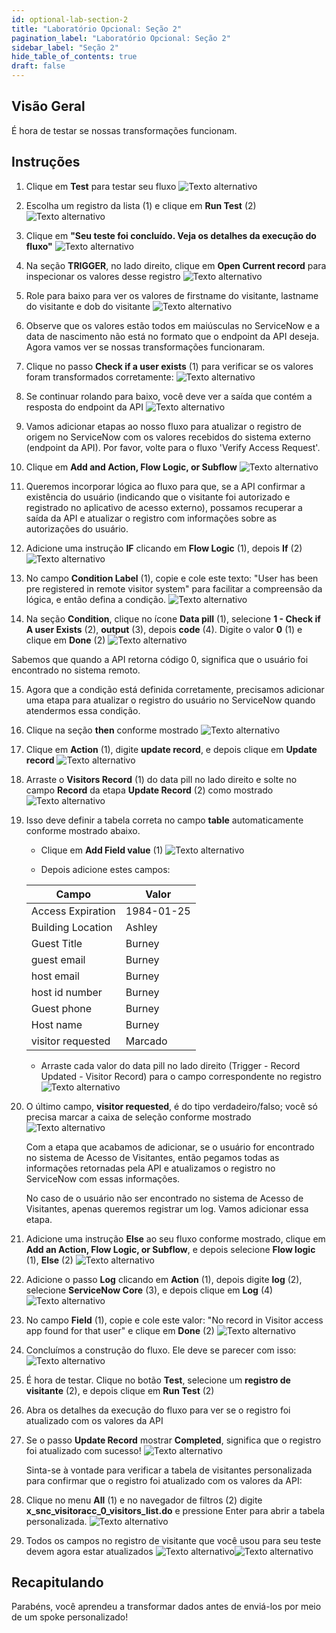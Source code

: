 ```yaml
---
id: optional-lab-section-2
title: "Laboratório Opcional: Seção 2"
pagination_label: "Laboratório Opcional: Seção 2"
sidebar_label: "Seção 2"
hide_table_of_contents: true
draft: false
---
```


## Visão Geral 

É hora de testar se nossas transformações funcionam.

## Instruções

1. Clique em **Test** para testar seu fluxo
   ![Texto alternativo](../images///2023-09-22_07-52-53.png)

2. Escolha um registro da lista (1) e clique em **Run Test** (2)
   ![Texto alternativo](../images///2023-09-22_07-57-14.png)

3. Clique em **"Seu teste foi concluído. Veja os detalhes da execução do fluxo"**
   ![Texto alternativo](../images///2023-09-22_07-58-35.png)

4. Na seção **TRIGGER**, no lado direito, clique em **Open Current record** para inspecionar os valores desse registro
   ![Texto alternativo](../images///2023-09-22_08-00-51.png)

5. Role para baixo para ver os valores de firstname do visitante, lastname do visitante e dob do visitante
   ![Texto alternativo](../images///2023-09-22_08-02-52.png)

6. Observe que os valores estão todos em maiúsculas no ServiceNow e a data de nascimento não está no formato que o endpoint da API deseja. Agora vamos ver se nossas transformações funcionaram.

7. Clique no passo **Check if a user exists** (1) para verificar se os valores foram transformados corretamente:
   ![Texto alternativo](../images///2023-10-05_08-43-30.png)

8. Se continuar rolando para baixo, você deve ver a saída que contém a resposta do endpoint da API
   ![Texto alternativo](../images///2023-09-22_08-06-38.png)

9. Vamos adicionar etapas ao nosso fluxo para atualizar o registro de origem no ServiceNow com os valores recebidos do sistema externo (endpoint da API). Por favor, volte para o fluxo 'Verify Access Request'.

10. Clique em **Add and Action, Flow Logic, or Subflow**
   ![Texto alternativo](../images///2023-09-22_08-08-30.png)

11. Queremos incorporar lógica ao fluxo para que, se a API confirmar a existência do usuário (indicando que o visitante foi autorizado e registrado no aplicativo de acesso externo), possamos recuperar a saída da API e atualizar o registro com informações sobre as autorizações do usuário.

12. Adicione uma instrução **IF** clicando em **Flow Logic** (1), depois **If** (2)
   ![Texto alternativo](../images///2023-09-22_08-15-35.png)

13. No campo **Condition Label** (1), copie e cole este texto: "User has been pre registered in remote visitor system" para facilitar a compreensão da lógica, e então defina a condição.
   ![Texto alternativo](<../images///2023-09-22_08-17-34 (2).png>)

14. Na seção **Condition**, clique no ícone **Data pill** (1), selecione **1 - Check if A user Exists** (2), **output** (3), depois **code** (4). Digite o valor **0** (1) e clique em **Done** (2)
   ![Texto alternativo](../images///2023-09-22_08-22-50.png)

   Sabemos que quando a API retorna código 0, significa que o usuário foi encontrado no sistema remoto.

15. Agora que a condição está definida corretamente, precisamos adicionar uma etapa para atualizar o registro do usuário no ServiceNow quando atendermos essa condição.

16. Clique na seção **then** conforme mostrado
   ![Texto alternativo](../images///2023-09-22_08-25-51.png)

17. Clique em **Action** (1), digite **update record**, e depois clique em **Update record**
   ![Texto alternativo](<../images///2023-09-22_08-26-55 (1).png>)

18. Arraste o **Visitors Record** (1) do data pill no lado direito e solte no campo **Record** da etapa **Update Record** (2) como mostrado
   ![Texto alternativo](../images///2023-09-22_08-29-09.png)

19. Isso deve definir a tabela correta no campo **table** automaticamente conforme mostrado abaixo.
    * Clique em **Add Field value** (1)
    ![Texto alternativo](<../images///2023-09-22_08-31-07 (1).png>)

    * Depois adicione estes campos:

    | Campo                  | Valor         |
    |------------------------|---------------|
    | Access Expiration      | 1984-01-25    |
    | Building Location      | Ashley        |
    | Guest Title            | Burney        |
    | guest email            | Burney        |
    | host email             | Burney        |
    | host id number         | Burney        |
    | Guest phone            | Burney        |
    | Host name              | Burney        |
    | visitor requested      | Marcado        |

    * Arraste cada valor do data pill no lado direito (Trigger - Record Updated - Visitor Record) para o campo correspondente no registro
    ![Texto alternativo](../images///2023-09-22_08-36-04.png)

20. O último campo, **visitor requested**, é do tipo verdadeiro/falso; você só precisa marcar a caixa de seleção conforme mostrado
    ![Texto alternativo](../images///2023-09-22_08-39-32.png)

    Com a etapa que acabamos de adicionar, se o usuário for encontrado no sistema de Acesso de Visitantes, então pegamos todas as informações retornadas pela API e atualizamos o registro no ServiceNow com essas informações.

    No caso de o usuário não ser encontrado no sistema de Acesso de Visitantes, apenas queremos registrar um log. Vamos adicionar essa etapa.

21. Adicione uma instrução **Else** ao seu fluxo conforme mostrado, clique em **Add an Action, Flow Logic, or Subflow**, e depois selecione **Flow logic** (1), **Else** (2)
   ![Texto alternativo](../images///2023-09-22_08-42-55.png)

22. Adicione o passo **Log** clicando em **Action** (1), depois digite **log** (2), selecione **ServiceNow Core** (3), e depois clique em **Log** (4)
   ![Texto alternativo](../images///2023-09-22_08-46-44.png)

23. No campo **Field** (1), copie e cole este valor: "No record in Visitor access app found for that user" e clique em **Done** (2)
   ![Texto alternativo](../images///2023-09-22_08-48-49.png)

24. Concluímos a construção do fluxo. Ele deve se parecer com isso:
   ![Texto alternativo](../images///2023-09-22_08-51-09.png)

25. É hora de testar. Clique no botão **Test**, selecione um **registro de visitante** (2), e depois clique em **Run Test** (2)

26. Abra os detalhes da execução do fluxo para ver se o registro foi atualizado com os valores da API

27. Se o passo **Update Record** mostrar **Completed**, significa que o registro foi atualizado com sucesso!
   ![Texto alternativo](../images///2023-09-22_08-55-26.png)

    Sinta-se à vontade para verificar a tabela de visitantes personalizada para confirmar que o registro foi atualizado com os valores da API:

28. Clique no menu **All** (1) e no navegador de filtros (2) digite **x_snc_visitoracc_0_visitors_list.do** e pressione Enter para abrir a tabela personalizada.
   ![Texto alternativo](../images///2023-09-21_12-01-25.png)

29. Todos os campos no registro de visitante que você usou para seu teste devem agora estar atualizados
   ![Texto alternativo](<../images///2023-09-22_09-00-38 (1).png>)![Texto alternativo](../images///2023-09-22_09-01-06.png)

## Recapitulando 

Parabéns, você aprendeu a transformar dados antes de enviá-los por meio de um spoke personalizado!
